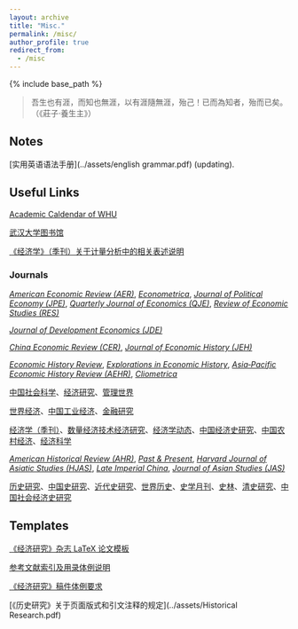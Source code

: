 ```yaml
---
layout: archive
title: "Misc."
permalink: /misc/
author_profile: true
redirect_from:
  - /misc
---
```


{% include base_path %}

> 吾生也有涯，而知也無涯，以有涯隨無涯，殆己！已而為知者，殆而已矣。​（《莊子·養生主》）



## Notes

[实用英语语法手册](../assets/english grammar.pdf) (updating).

## Useful Links

[Academic Caldendar of WHU](https://uc.whu.edu.cn/xl.htm)

[武汉大学图书馆](https://www.lib.whu.edu.cn/)

[《经济学》（季刊）关于计量分析中的相关表述说明](https://nsd.pku.edu.cn/xzyj/cbw/jjxjk/xwsd/541717.htm)

### Journals

[*American Economic Review (AER)*](https://www.aeaweb.org/journals/aer), [*Econometrica*](https://onlinelibrary.wiley.com/journal/14680262), [*Journal of Political Economy (JPE)*](https://www.journals.uchicago.edu/toc/jpe/current), [*Quarterly Journal of Economics (QJE)*](https://academic.oup.com/qje), [*Review of Economic Studies (RES)*](https://academic.oup.com/restud?login=true)

[*Journal of Development Economics (JDE)*](https://www.sciencedirect.com/journal/journal-of-development-economics)

  
[*China Economic Review (CER)*](https://www.sciencedirect.com/journal/china-economic-review/special-issues), [*Journal of Economic History (JEH)*](https://www.cambridge.org/core/journals/journal-of-economic-history)

[*Economic History Review*](https://onlinelibrary.wiley.com/journal/14680289), [*Explorations in Economic History*](https://www.sciencedirect.com/journal/explorations-in-economic-history), [*Asia‐Pacific Economic History Review (AEHR)*](https://onlinelibrary.wiley.com/journal/2832157x), [*Cliometrica*](https://link.springer.com/journal/11698)

[中国社会科学](https://ncpssd.org/journal/details?gch=81908X&nav=1&langType=1)、[经济研究](https://erj.ajcass.com/#/index?title=%E6%9C%AC%E7%AB%99%E9%A6%96%E9%A1%B5)、[管理世界]()

[世界经济](https://ncpssd.org/journal/details?gch=92713X&nav=1&langType=1)、[中国工业经济](https://ciejournal.ajcass.com/)、[金融研究](http://www.jryj.org.cn/CN/1002-7246/home.shtml)

[经济学（季刊）](https://ccj.pku.edu.cn/journal/info?jid=96822&clickTab=true)、[数量经济技术经济研究](https://www.jqte.net/sljjjsjjyj/ch/index.aspx)、[经济学动态](https://jjxdt.ajcass.com/?jumpnotice=201903080001#/)、[中国经济史研究](https://zgjjsyj.ajcass.com/Journal/769)、[中国农村经济](https://zgncjj.ajcass.com/?jumpnotice=201606270007)、[经济科学](https://ccj.pku.edu.cn/journal/info?jid=96796)

[*American Historical Review (AHR)*](https://academic.oup.com/ahr), [*Past & Present*](https://academic.oup.com/past?login=false), [*Harvard Journal of Asiatic Studies (HJAS)*](https://hjas.org/), [*Late Imperial China*](https://muse.jhu.edu/journal/114), [*Journal of Asian Studies (JAS)*](https://read.dukeupress.edu/journal-of-asian-studies) 

[历史研究](https://ncpssd.org/journal/details.aspx?gch=81900X&langType=1)、[中国史研究](https://ncpssd.org/journal/details?gch=82047X&nav=1&langType=1)、[近代史研究](https://ncpssd.org/journal/details?gch=81391X&nav=1&langType=1)、[世界历史](https://ncpssd.org/journal/details?gch=81120X&nav=1&langType=1)、[史学月刊](https://ncpssd.org/journal/details?gch=83014X&nav=1&langType=1)、[史林](https://ncpssd.org/journal/details?gch=81825X&nav=1&langType=1)、[清史研究](http://qsyj.ruc.edu.cn/CN/1002-8587/home.shtml)、[中国社会经济史研究](https://zsjy.cbpt.cnki.net/wki/WebPublication/index.aspx?mid=zsjy)

## Templates

[《经济研究》杂志 LaTeX 论文模板](https://github.com/EthanDeng/Chinese-ERJ)

[参考文献索引及用录体例说明](https://erj.ajcass.com/#/detail?id=&channelId=12816&title=%E5%8F%82%E8%80%83%E6%96%87%E7%8C%AE%E7%B4%A2%E5%BC%95%E5%8F%8A%E7%94%A8%E5%BD%95%E4%BD%93%E4%BE%8B%E8%AF%B4%E6%98%8E&title1=%E6%8A%95%E7%A8%BF%E9%A1%BB%E7%9F%A5)

[《经济研究》稿件体例要求](https://erj.ajcass.com/#/detail?id=&channelId=12815&title=%E3%80%8A%E7%BB%8F%E6%B5%8E%E7%A0%94%E7%A9%B6%E3%80%8B%E7%A8%BF%E4%BB%B6%E4%BD%93%E4%BE%8B%E8%A6%81%E6%B1%82&title1=%E6%8A%95%E7%A8%BF%E9%A1%BB%E7%9F%A5)

[《历史研究》关于页面版式和引文注释的规定](../assets/Historical Research.pdf)


